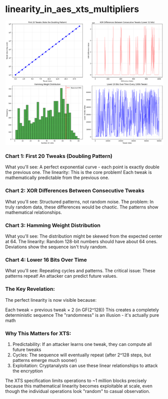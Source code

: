 # linearity_in_aes_xts_multipliers

![linearity_in_aes_xts_multipliers](linearity_in_aes_xts_multipliers.png)

### Chart 1: First 20 Tweaks (Doubling Pattern)

What you'll see: A perfect exponential curve - each point is exactly double the previous one.
The linearity: This is the core problem! Each tweak is mathematically predictable from the previous one.

### Chart 2: XOR Differences Between Consecutive Tweaks

What you'll see: Structured patterns, not random noise.
The problem: In truly random data, these differences would be chaotic. The patterns show mathematical relationships.

### Chart 3: Hamming Weight Distribution

What you'll see: The distribution might be skewed from the expected center at 64.
The linearity: Random 128-bit numbers should have about 64 ones. Deviations show the sequence isn't truly random.

### Chart 4: Lower 16 Bits Over Time

What you'll see: Repeating cycles and patterns.
The critical issue: These patterns repeat! An attacker can predict future values.

### The Key Revelation:
The perfect linearity is now visible because:

Each tweak = previous tweak × 2 (in GF(2^128))
This creates a completely deterministic sequence
The "randomness" is an illusion - it's actually pure math

### Why This Matters for XTS:

1. Predictability: If an attacker learns one tweak, they can compute all future tweaks
2. Cycles: The sequence will eventually repeat (after 2^128 steps, but patterns emerge much sooner)
3. Exploitation: Cryptanalysts can use these linear relationships to attack the encryption

The XTS specification limits operations to ~1 million blocks precisely because this mathematical linearity becomes exploitable at scale, even though the individual operations look "random" to casual observation.

